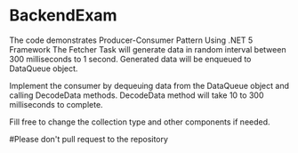 ﻿# BackendExam


The code demonstrates Producer-Consumer Pattern
Using .NET 5 Framework
The Fetcher Task will generate data in random interval between 300 milliseconds to 1 second.
Generated data will be enqueued to DataQueue object.

Implement the consumer by dequeuing data from the DataQueue object and calling DecodeData methods.
DecodeData method will take 10 to 300 milliseconds to complete.

Fill free to change the collection type and other components if needed.

#Please don't pull request to the repository

